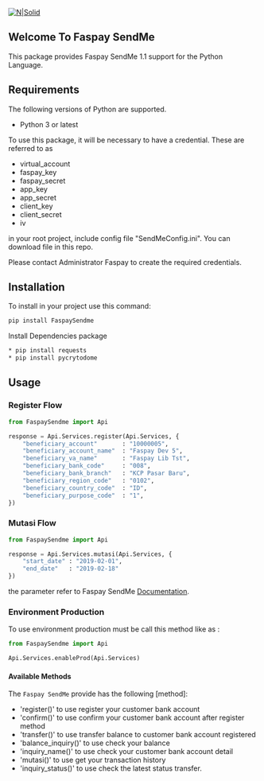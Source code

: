 [![N|Solid](https://faspay.co.id/docs/sendme/images/sendMe-new.png)](https://faspay.co.id/docs/index-sendme.html#faspay-sendme) 
## Welcome To Faspay SendMe

This package provides Faspay SendMe 1.1 support for the Python Language.

## Requirements

The following versions of Python are supported.

* Python 3 or latest

To use this package, it will be necessary to have a credential. These are referred to as 
* virtual_account
* faspay_key
* faspay_secret
* app_key
* app_secret
* client_key
* client_secret
* iv

in your root project, include config file "SendMeConfig.ini".
You can download file in this repo.

Please contact Administrator Faspay to create the required credentials.

## Installation
To install in your project use this command:
```sh
pip install FaspaySendme
```
Install Dependencies package
```sh
* pip install requests
* pip install pycrytodome
```
## Usage
### Register Flow
```python
from FaspaySendme import Api

response = Api.Services.register(Api.Services, {
    "beneficiary_account" 		: "10000005",
	"beneficiary_account_name" 	: "Faspay Dev 5",
	"beneficiary_va_name" 		: "Faspay Lib Tst",
	"beneficiary_bank_code" 	: "008",
	"beneficiary_bank_branch" 	: "KCP Pasar Baru",
	"beneficiary_region_code" 	: "0102",
	"beneficiary_country_code" 	: "ID",
	"beneficiary_purpose_code" 	: "1",
})
```

### Mutasi Flow
```python
from FaspaySendme import Api

response = Api.Services.mutasi(Api.Services, {
    "start_date" : "2019-02-01",
	"end_date" 	 : "2019-02-18"
})
```

the parameter refer to Faspay SendMe [Documentation](https://faspay.co.id/docs/index-en-sendme.html#faspay-sendme).

### Environment Production
To use environment production must be call this method like as :
```python
from FaspaySendme import Api

Api.Services.enableProd(Api.Services)
```

#### Available Methods

The `Faspay SendMe` provide has the following [method]:

- 'register()' to use register your customer bank account
- 'confirm()' to use confirm your customer bank account after register method
- 'transfer()' to use transfer balance to customer bank account registered
- 'balance_inquiry()' to use check your balance 
- 'inquiry_name()' to use check your customer bank account detail
- 'mutasi()' to use get your transaction history
- 'inquiry_status()' to use check the latest status transfer.